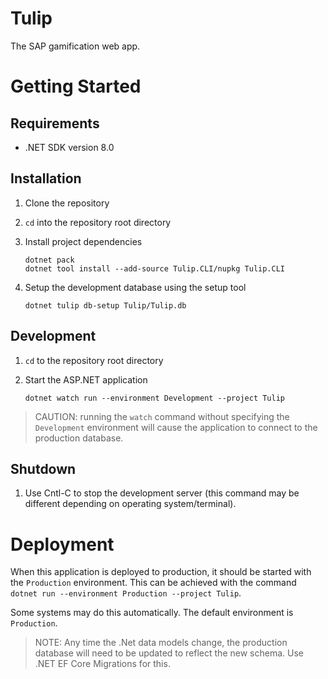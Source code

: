 # Tulip
The SAP gamification web app.

# Getting Started
## Requirements
- .NET SDK version 8.0

## Installation
1. Clone the repository 
2. `cd` into the repository root directory
3. Install project dependencies

       dotnet pack
       dotnet tool install --add-source Tulip.CLI/nupkg Tulip.CLI

4. Setup the development database using the setup tool 

       dotnet tulip db-setup Tulip/Tulip.db

## Development
1. `cd` to the repository root directory
2. Start the ASP.NET application
       
       dotnet watch run --environment Development --project Tulip

> CAUTION: running the `watch` command without specifying the `Development` environment
> will cause the application to connect to the production database.

## Shutdown
1. Use Cntl-C to stop the development server 
   (this command may be different depending on
   operating system/terminal).

# Deployment
When this application is deployed to production, it should be started 
with the `Production` environment. This can be achieved with the
command `dotnet run --environment Production --project Tulip`.

Some systems may do this automatically. The default environment is
`Production`. 

> NOTE: Any time the .Net data models change, the production database will need
> to be updated to reflect the new schema. Use .NET EF Core Migrations for this.
